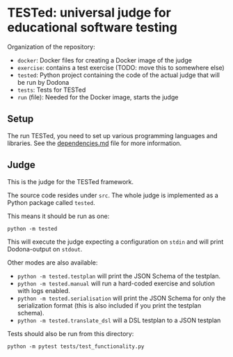 # TESTed: universal judge for educational software testing

Organization of the repository:

- `docker`: Docker files for creating a Docker image of the judge
- `exercise`: contains a test exercise (TODO: move this to somewhere else)
- `tested`: Python project containing the code of the actual judge that will be run by Dodona
- `tests`: Tests for TESTed
- `run` (file): Needed for the Docker image, starts the judge

## Setup

The run TESTed, you need to set up various programming languages and libraries.
See the [dependencies.md](./dependencies.md) file for more information.

## Judge

This is the judge for the TESTed framework.

The source code resides under `src`. The whole judge is implemented as a Python package called `tested`.

This means it should be run as one:

```shell script
python -m tested
```

This will execute the judge expecting a configuration on `stdin` and will print Dodona-output on `stdout`.

Other modes are also available:

- `python -m tested.testplan` will print the JSON Schema of the testplan.
- `python -m tested.manual` will run a hard-coded exercise and solution with logs enabled.
- `python -m tested.serialisation` will print the JSON Schema for only the serialization format (this is also included if you print the testplan schema).
- `python -m tested.translate_dsl` will a DSL testplan to a JSON testplan


Tests should also be run from this directory:

```shell script
python -m pytest tests/test_functionality.py
```
